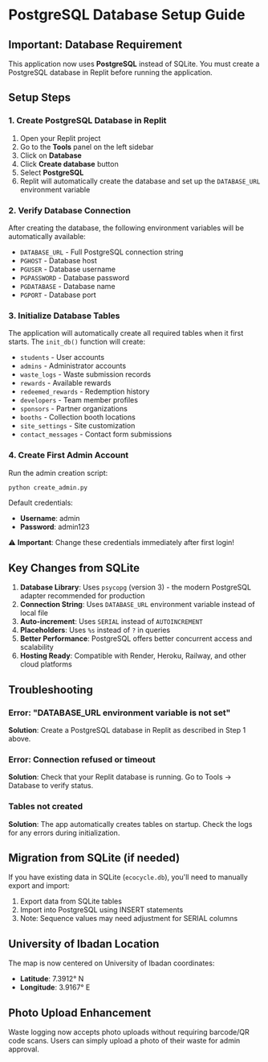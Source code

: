 # PostgreSQL Database Setup Guide

## Important: Database Requirement

This application now uses **PostgreSQL** instead of SQLite. You must create a PostgreSQL database in Replit before running the application.

## Setup Steps

### 1. Create PostgreSQL Database in Replit

1. Open your Replit project
2. Go to the **Tools** panel on the left sidebar  
3. Click on **Database**
4. Click **Create database** button
5. Select **PostgreSQL**
6. Replit will automatically create the database and set up the `DATABASE_URL` environment variable

### 2. Verify Database Connection

After creating the database, the following environment variables will be automatically available:
- `DATABASE_URL` - Full PostgreSQL connection string
- `PGHOST` - Database host
- `PGUSER` - Database username  
- `PGPASSWORD` - Database password
- `PGDATABASE` - Database name
- `PGPORT` - Database port

### 3. Initialize Database Tables

The application will automatically create all required tables when it first starts. The `init_db()` function will create:

- `students` - User accounts
- `admins` - Administrator accounts
- `waste_logs` - Waste submission records
- `rewards` - Available rewards
- `redeemed_rewards` - Redemption history
- `developers` - Team member profiles
- `sponsors` - Partner organizations
- `booths` - Collection booth locations
- `site_settings` - Site customization
- `contact_messages` - Contact form submissions

### 4. Create First Admin Account

Run the admin creation script:

```bash
python create_admin.py
```

Default credentials:
- **Username**: admin
- **Password**: admin123

⚠️ **Important**: Change these credentials immediately after first login!

## Key Changes from SQLite

1. **Database Library**: Uses `psycopg` (version 3) - the modern PostgreSQL adapter recommended for production
2. **Connection String**: Uses `DATABASE_URL` environment variable instead of local file
3. **Auto-increment**: Uses `SERIAL` instead of `AUTOINCREMENT`
4. **Placeholders**: Uses `%s` instead of `?` in queries
5. **Better Performance**: PostgreSQL offers better concurrent access and scalability
6. **Hosting Ready**: Compatible with Render, Heroku, Railway, and other cloud platforms

## Troubleshooting

### Error: "DATABASE_URL environment variable is not set"

**Solution**: Create a PostgreSQL database in Replit as described in Step 1 above.

### Error: Connection refused or timeout

**Solution**: Check that your Replit database is running. Go to Tools → Database to verify status.

### Tables not created

**Solution**: The app automatically creates tables on startup. Check the logs for any errors during initialization.

## Migration from SQLite (if needed)

If you have existing data in SQLite (`ecocycle.db`), you'll need to manually export and import:

1. Export data from SQLite tables
2. Import into PostgreSQL using INSERT statements
3. Note: Sequence values may need adjustment for SERIAL columns

## University of Ibadan Location

The map is now centered on University of Ibadan coordinates:
- **Latitude**: 7.3912° N
- **Longitude**: 3.9167° E

## Photo Upload Enhancement

Waste logging now accepts photo uploads without requiring barcode/QR code scans. Users can simply upload a photo of their waste for admin approval.

